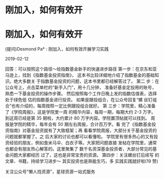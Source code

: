 # 刚加入，如何有效开

# 刚加入，如何有效开

(提问)Desmond Pa* : 刚加入，如何有效开展学习实践

2019-02-12

回答：可以按照这个路径～给指数基金新手的快速进步路径 第一步：在京东和亚马逊上，找到《指数基金投资指南》， 这本书比较详细地介绍了指数基金的基础知识。绝大多数关 于指数基金投资的问题，这本书里都已经解答过了。 第二 步：在公众号上，点击菜单栏的“新手入门”，用十几分钟， 准备好基金定投用的账号，熟悉一下基金投资的操作步骤。 然后按照每个工作日晚上发的指数估值表，选择处于绿色低 估的指数基金进行投资。 如果是跟投组合，在公众号回复“螺 丝钉组合”也有介绍的，每周按照一定比例跟投组合就好。 第 三步：学院里，精心准备了《学院周报》，这是学院里一周 的精华内容，每周一期，每期大约 2-3 万字。到这周已经是第 35 期啦，大约累计 80 万字内容。学院置顶帖就可以找到。 周 报是学院的精华，每年会有 50 期左右周报，合计百万字。看 完了《指数基金投资指南》对基金投资就有了大致框架；再 看看学院周报，大部分关于基金投资的问题就都掌握了。之 后大家的讨论也都可以看懂啦。 学院里有很多热心的又有投 资经验的朋友，例如食米马伞、白衣子等。大家把问题直接 发帖在学院里，通常也都会有朋友热心解答的。这里聚集了 数千名资深基金投资者，大部分常见的基金问题大家都经历 过了，这也是非常宝贵的资源。 第四步：关注螺丝钉后续写 的文章、书籍，持续学习进步～ 其实投资也是熟能生巧，多 实践实践就好啦(19 赞)

关注公众号"懒人找资源"，星球资源一站式服务